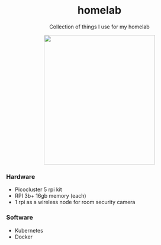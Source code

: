 <div align="center">

# homelab
Collection of things I use for my homelab

<img src="https://github.com/vladdoster/homelab/blob/master/assets/cluster.jpg" data-canonical-src="https://github.com/vladdoster/homelab/blob/master/assets/cluster.jpg" width="300" height="350" />

</div>

### Hardware

- Picocluster 5 rpi kit
- RPI 3b+ 16gb memory (each)
- 1 rpi as a wireless node for room security camera

### Software
- Kubernetes
- Docker
